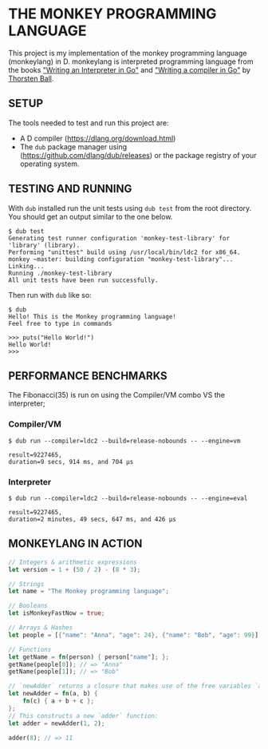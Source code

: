 # THE MONKEY PROGRAMMING LANGUAGE

This project is my implementation of the monkey programming language (monkeylang) in D. monkeylang is interpreted programming language from the books ["Writing an Interpreter in Go"](https://interpreterbook.com/) and ["Writing a compiler in Go"](https://compilerbook.com/) by [Thorsten Ball](https://twitter.com/thorstenball).

## SETUP
The tools needed to test and run this project are:  
- A D compiler (https://dlang.org/download.html)
- The `dub` package manager using (https://github.com/dlang/dub/releases) or the package registry of your operating system.

## TESTING AND RUNNING
With `dub` installed run the unit tests using `dub test` from the root directory. You should get an output similar to the one below.

```
$ dub test
Generating test runner configuration 'monkey-test-library' for 'library' (library).
Performing "unittest" build using /usr/local/bin/ldc2 for x86_64.
monkey ~master: building configuration "monkey-test-library"...
Linking...
Running ./monkey-test-library 
All unit tests have been run successfully.
```

Then run with `dub` like so:
```
$ dub
Hello! This is the Monkey programming language!
Feel free to type in commands

>>> puts("Hello World!")
Hello World!
>>> 
```

## PERFORMANCE BENCHMARKS
The Fibonacci(35) is run on using the Compiler/VM combo VS the interpreter;   

### Compiler/VM 
```
$ dub run --compiler=ldc2 --build=release-nobounds -- --engine=vm

result=9227465, 
duration=9 secs, 914 ms, and 704 μs
```

### Interpreter 
```
$ dub run --compiler=ldc2 --build=release-nobounds -- --engine=eval

result=9227465, 
duration=2 minutes, 49 secs, 647 ms, and 426 μs
```

## MONKEYLANG IN ACTION
```rust
// Integers & arithmetic expressions
let version = 1 + (50 / 2) - (8 * 3);

// Strings
let name = "The Monkey programming language";

// Booleans
let isMonkeyFastNow = true;

// Arrays & Hashes
let people = [{"name": "Anna", "age": 24}, {"name": "Bob", "age": 99}];

// Functions
let getName = fn(person) { person["name"]; };
getName(people[0]); // => "Anna"
getName(people[1]); // => "Bob"

// `newAdder` returns a closure that makes use of the free variables `a` and `b`:
let newAdder = fn(a, b) {
    fn(c) { a + b + c };
};
// This constructs a new `adder` function:
let adder = newAdder(1, 2);

adder(8); // => 11
```
